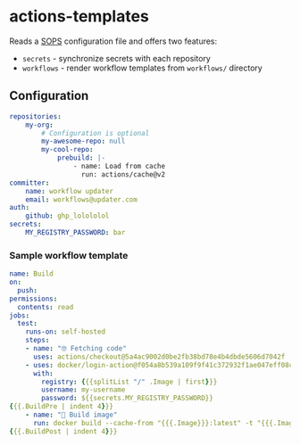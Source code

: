 # actions-templates

Reads a [SOPS](https://github.com/mozilla/sops) configuration file and offers two features:
* `secrets` - synchronize secrets with each repository
* `workflows` - render workflow templates from `workflows/` directory


## Configuration

```yaml
repositories:
    my-org:
        # Configuration is optional
        my-awesome-repo: null
        my-cool-repo:
            prebuild: |-
                - name: Load from cache
                  run: actions/cache@v2
committer:
    name: workflow updater
    email: workflows@updater.com
auth:
    github: ghp_lolololol
secrets:
    MY_REGISTRY_PASSWORD: bar
```

### Sample workflow template

```yaml
name: Build
on:
  push:
permissions:
  contents: read
jobs:
  test:
    runs-on: self-hosted
    steps:
    - name: "🤓 Fetching code"
      uses: actions/checkout@5a4ac9002d0be2fb38bd78e4b4dbde5606d7042f
    - uses: docker/login-action@f054a8b539a109f9f41c372932f1ae047eff08c9
      with:
        registry: {{{splitList "/" .Image | first}}}
        username: my-username
        password: ${{secrets.MY_REGISTRY_PASSWORD}}
{{{.BuildPre | indent 4}}}
    - name: "🚧 Build image"
      run: docker build --cache-from "{{{.Image}}}:latest" -t "{{{.Image}}}:${{github.sha}}" .
{{{.BuildPost | indent 4}}}
```
